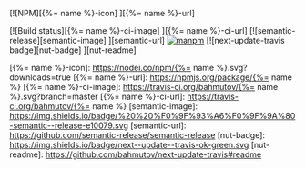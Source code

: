 [![NPM][{%= name %}-icon] ][{%= name %}-url]

[![Build status][{%= name %}-ci-image] ][{%= name %}-ci-url]
[![semantic-release][semantic-image] ][semantic-url]
[![manpm](https://img.shields.io/badge/manpm-%E2%9C%93-3399ff.svg)](https://github.com/bahmutov/manpm)
[![next-update-travis badge][nut-badge] ][nut-readme]

[{%= name %}-icon]: https://nodei.co/npm/{%= name %}.svg?downloads=true
[{%= name %}-url]: https://npmjs.org/package/{%= name %}
[{%= name %}-ci-image]: https://travis-ci.org/bahmutov/{%= name %}.svg?branch=master
[{%= name %}-ci-url]: https://travis-ci.org/bahmutov/{%= name %}
[semantic-image]: https://img.shields.io/badge/%20%20%F0%9F%93%A6%F0%9F%9A%80-semantic--release-e10079.svg
[semantic-url]: https://github.com/semantic-release/semantic-release
[nut-badge]: https://img.shields.io/badge/next--update--travis-ok-green.svg
[nut-readme]: https://github.com/bahmutov/next-update-travis#readme
